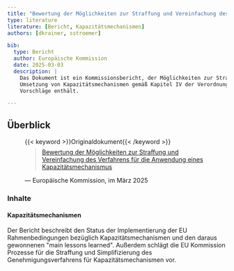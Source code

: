 ```yaml
---
title: "Bewertung der Möglichkeiten zur Straffung und Vereinfachung des Verfahrens für die Anwendung eines Kapazitätsmechanismus"
type: literature
literature: [Bericht, Kapazitätsmechanismen]
authors: [dkrainer, sstroemer]

bib:
  type: Bericht
  author: Europäische Kommission
  date: 2025-03-03
  description: |
    Das Dokument ist ein Kommissionsbericht, der Möglichkeiten zur Straffung und Vereinfachung des Verfahrens zur
    Umsetzung von Kapazitätsmechanismen gemäß Kapitel IV der Verordnung (EU) 2019/943 bewertet und entsprechende
    Vorschläge enthält.

---
```


## Überblick

<figure>
    {{< keyword >}}Originaldokument{{< /keyword >}}
    <blockquote style="margin-top: 0.5em;">
        <a href="https://eur-lex.europa.eu/legal-content/EN/TXT/?uri=CELEX:52025DC0065" target="_blank">
            Bewertung der Möglichkeiten zur Straffung und Vereinfachung des Verfahrens für die Anwendung eines Kapazitätsmechanismus
        </a>
    </blockquote>
    <figcaption>— Europäische Kommission, im März 2025</figcaption>
</figure>

### Inhalte

#### Kapazitätsmechanismen

Der Bericht beschreibt den Status der Implementierung der EU Rahmenbedingungen bezüglich Kapazitätsmechanismen und den daraus gewonnenen "main lessons learned". Außerdem schlägt die EU Kommission Prozesse für die Straffung und Simplifizierung des Genehmigungsverfahrens für Kapazitätsmechanismen vor.

<!--
## Weiterführende Links

{{< keyword >}}Blogartikel{{< /keyword >}} [TITLE](URL)
-->
